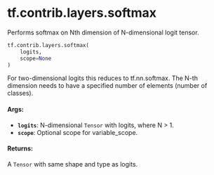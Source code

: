 <div itemscope itemtype="http://developers.google.com/ReferenceObject">
<meta itemprop="name" content="tf.contrib.layers.softmax" />
<meta itemprop="path" content="Stable" />
</div>

# tf.contrib.layers.softmax

Performs softmax on Nth dimension of N-dimensional logit tensor.

``` python
tf.contrib.layers.softmax(
    logits,
    scope=None
)
```

<!-- Placeholder for "Used in" -->

For two-dimensional logits this reduces to tf.nn.softmax. The N-th dimension
needs to have a specified number of elements (number of classes).

#### Args:


* <b>`logits`</b>: N-dimensional `Tensor` with logits, where N > 1.
* <b>`scope`</b>: Optional scope for variable_scope.


#### Returns:

A `Tensor` with same shape and type as logits.
